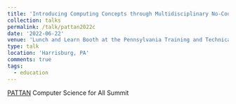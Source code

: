```yaml
---
title: 'Introducing Computing Concepts through Multidisciplinary No-Code and Low-Code Platforms'
collection: talks
permalink: /talk/pattan2022c
date: '2022-06-22'
venue: 'Lunch and Learn Booth at the Pennsylvania Training and Technical Assistance Network (PATTAN) Computer Science for All Summit under a PASmart grant from the Pennsylvania Department of Education, June 22-23, 2022'
type: talk
location: 'Harrisburg, PA'
comments: true
tags:
  - education
---
```


[PATTAN](https://www.pattan.net/) Computer Science for All Summit
